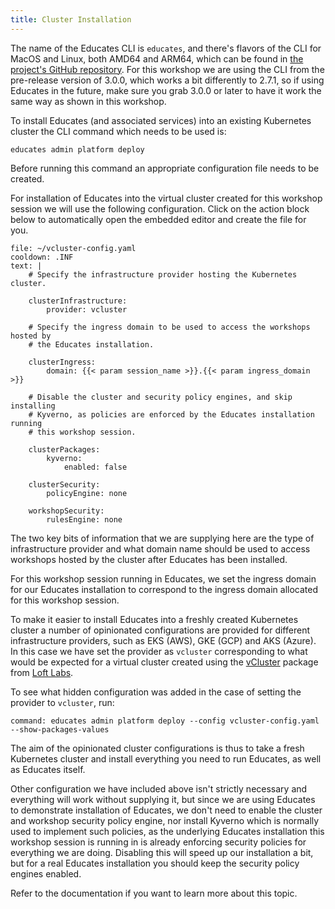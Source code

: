 ```yaml
---
title: Cluster Installation
---
```


The name of the Educates CLI is `educates`, and there's flavors of the CLI for 
MacOS and Linux, both AMD64 and ARM64, which can be found in 
[the project's GitHub repository](https://github.com/vmware-tanzu-labs/educates-training-platform/releases).
For this workshop we are using the CLI from the pre-release version of 3.0.0,
which works a bit differently to 2.7.1, so if using Educates in the future,
make sure you grab 3.0.0 or later to have it work the same way as shown in this
workshop.

To install Educates (and associated services) into an existing Kubernetes cluster 
the CLI command which needs to be used is:

```
educates admin platform deploy
```

Before running this command an appropriate configuration file needs to be
created.

For installation of Educates into the virtual cluster created for this workshop
session we will use the following configuration. Click on the action block below
to automatically open the embedded editor and create the file for you.

```editor:append-lines-to-file
file: ~/vcluster-config.yaml
cooldown: .INF
text: |
    # Specify the infrastructure provider hosting the Kubernetes cluster.

    clusterInfrastructure:
        provider: vcluster

    # Specify the ingress domain to be used to access the workshops hosted by
    # the Educates installation.

    clusterIngress:
        domain: {{< param session_name >}}.{{< param ingress_domain >}}

    # Disable the cluster and security policy engines, and skip installing
    # Kyverno, as policies are enforced by the Educates installation running
    # this workshop session.

    clusterPackages:
        kyverno:
            enabled: false

    clusterSecurity:
        policyEngine: none

    workshopSecurity:
        rulesEngine: none        
```

The two key bits of information that we are supplying here are the type of
infrastructure provider and what domain name should be used to access workshops
hosted by the cluster after Educates has been installed.

For this workshop session running in Educates, we set the ingress domain for
our Educates installation to correspond to the ingress domain allocated for
this workshop session.

To make it easier to install Educates into a freshly created Kubernetes cluster
a number of opinionated configurations are provided for different infrastructure
providers, such as EKS (AWS), GKE (GCP) and AKS (Azure). In this case we have
set the provider as `vcluster` corresponding to what would be expected for a
virtual cluster created using the
[vCluster](https://github.com/loft-sh/vcluster) package from [Loft
Labs](https://loft.sh/). 

To see what hidden configuration was added in the case of setting the provider
to `vcluster`, run:

```terminal:execute
command: educates admin platform deploy --config vcluster-config.yaml --show-packages-values
```

The aim of the opinionated cluster configurations is thus to take a fresh
Kubernetes cluster and install everything you need to run Educates, as well as
Educates itself. 

Other configuration we have included above isn't strictly necessary and
everything will work without supplying it, but since we are using Educates to
demonstrate installation of Educates, we don't need to enable the cluster and
workshop security policy engine, nor install Kyverno which is normally used to
implement such policies, as the underlying Educates installation this workshop
session is running in is already enforcing security policies for everything we
are doing. Disabling this will speed up our installation a bit, but for a real
Educates installation you should keep the security policy engines enabled.

Refer to the documentation if you want to learn more about this topic.
